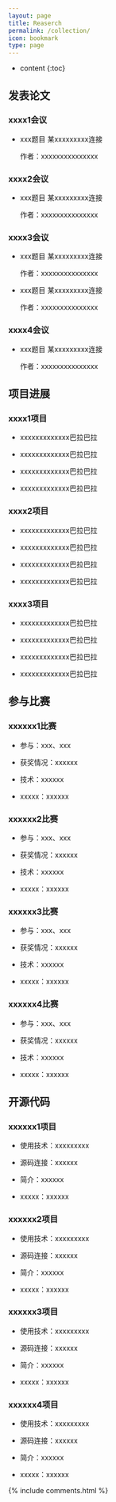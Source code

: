 ```yaml
---
layout: page
title: Reaserch
permalink: /collection/
icon: bookmark
type: page
---
```


* content
{:toc}

## 发表论文

### xxxx1会议
* xxx题目 某xxxxxxxxx连接

    作者：xxxxxxxxxxxxxxx

### xxxx2会议
* xxx题目 某xxxxxxxxx连接

    作者：xxxxxxxxxxxxxxx

### xxxx3会议
* xxx题目 某xxxxxxxxx连接

    作者：xxxxxxxxxxxxxxx
* xxx题目 某xxxxxxxxx连接

    作者：xxxxxxxxxxxxxxx

### xxxx4会议
* xxx题目 某xxxxxxxxx连接

    作者：xxxxxxxxxxxxxxx

## 项目进展

### xxxx1项目

* xxxxxxxxxxxxx巴拉巴拉

* xxxxxxxxxxxxx巴拉巴拉

* xxxxxxxxxxxxx巴拉巴拉

* xxxxxxxxxxxxx巴拉巴拉


### xxxx2项目

* xxxxxxxxxxxxx巴拉巴拉

* xxxxxxxxxxxxx巴拉巴拉

* xxxxxxxxxxxxx巴拉巴拉

* xxxxxxxxxxxxx巴拉巴拉

### xxxx3项目

* xxxxxxxxxxxxx巴拉巴拉

* xxxxxxxxxxxxx巴拉巴拉

* xxxxxxxxxxxxx巴拉巴拉

* xxxxxxxxxxxxx巴拉巴拉


## 参与比赛

### xxxxxx1比赛

* 参与：xxx、xxx

* 获奖情况：xxxxxx

* 技术：xxxxxx

* xxxxx：xxxxxx

### xxxxxx2比赛

* 参与：xxx、xxx

* 获奖情况：xxxxxx

* 技术：xxxxxx

* xxxxx：xxxxxx

### xxxxxx3比赛

* 参与：xxx、xxx

* 获奖情况：xxxxxx

* 技术：xxxxxx

* xxxxx：xxxxxx

### xxxxxx4比赛

* 参与：xxx、xxx

* 获奖情况：xxxxxx

* 技术：xxxxxx

* xxxxx：xxxxxx


## 开源代码

### xxxxxx1项目

* 使用技术：xxxxxxxxx

* 源码连接：xxxxxx

* 简介：xxxxxx

* xxxxx：xxxxxx

### xxxxxx2项目

* 使用技术：xxxxxxxxx

* 源码连接：xxxxxx

* 简介：xxxxxx

* xxxxx：xxxxxx

### xxxxxx3项目

* 使用技术：xxxxxxxxx

* 源码连接：xxxxxx

* 简介：xxxxxx

* xxxxx：xxxxxx

### xxxxxx4项目

* 使用技术：xxxxxxxxx

* 源码连接：xxxxxx

* 简介：xxxxxx

* xxxxx：xxxxxx


{% include comments.html %}
